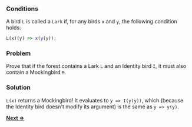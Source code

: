 ### Conditions
A bird `L` is called a `Lark` if, for any birds `x` and `y`, the following condition holds:
```js
L(x)(y) => x(y(y));
```

### Problem
Prove that if the forest contains a Lark `L` and an Identity bird `I`, it must also contain a Mockingbird `M`.

### Solution
`L(x)` returns a Mockingbird! It evaluates to `y => I(y(y))`, which (because the Identity bird doesn't modify its argument) is the same as `y => y(y)`.

[**Next =>**](../25/README.md)
